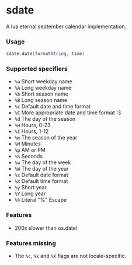 # sdate

A lua eternal september calendar implementation.

### Usage

```lua
sdate.date(formatString, time)
```

### Supported specifiers

* `%a` Short weekday name
* `%A` Long weekday name
* `%b` Short season name
* `%B` Long season name
* `%c` Default date and time format
* `%C` More appropriate date and time format :3
* `%d` The day of the season
* `%H` Hours, 0-23
* `%I` Hours, 1-12
* `%m` The season of the year
* `%M` Minutes
* `%p` AM or PM
* `%S` Seconds
* `%w` The day of the week
* `%W` The day of the year
* `%x` Default date format
* `%X` Default time format
* `%y` Short year
* `%Y` Long year
* `%%` Literal "%" Escape

### Features

* 200x slower than os.date!

### Features missing

* The `%c`, `%x` and `%X` flags are not locale-specific.